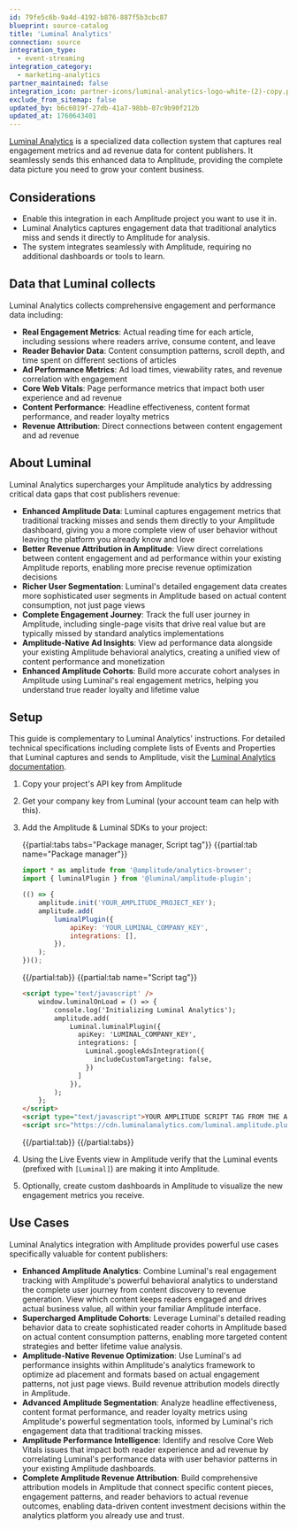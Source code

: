 ```yaml
---
id: 79fe5c6b-9a4d-4192-b876-887f5b3cbc87
blueprint: source-catalog
title: 'Luminal Analytics'
connection: source
integration_type:
  - event-streaming
integration_category:
  - marketing-analytics
partner_maintained: false
integration_icon: partner-icons/luminal-analytics-logo-white-(2)-copy.png
exclude_from_sitemap: false
updated_by: b6c6019f-27db-41a7-98bb-07c9b90f212b
updated_at: 1760643401
---
```

[Luminal Analytics](https://luminalanalytics.com) is a specialized data collection system that captures real engagement metrics and ad revenue data for content publishers. It seamlessly sends this enhanced data to Amplitude, providing the complete data picture you need to grow your content business.  

## Considerations

- Enable this integration in each Amplitude project you want to use it in.
- Luminal Analytics captures engagement data that traditional analytics miss and sends it directly to Amplitude for analysis.
- The system integrates seamlessly with Amplitude, requiring no additional dashboards or tools to learn.

## Data that Luminal collects

Luminal Analytics collects comprehensive engagement and performance data including:

- **Real Engagement Metrics**: Actual reading time for each article, including sessions where readers arrive, consume content, and leave
- **Reader Behavior Data**: Content consumption patterns, scroll depth, and time spent on different sections of articles
- **Ad Performance Metrics**: Ad load times, viewability rates, and revenue correlation with engagement
- **Core Web Vitals**: Page performance metrics that impact both user experience and ad revenue
- **Content Performance**: Headline effectiveness, content format performance, and reader loyalty metrics
- **Revenue Attribution**: Direct connections between content engagement and ad revenue

## About Luminal

Luminal Analytics supercharges your Amplitude analytics by addressing critical data gaps that cost publishers revenue:

- **Enhanced Amplitude Data**: Luminal captures engagement metrics that traditional tracking misses and sends them directly to your Amplitude dashboard, giving you a more complete view of user behavior without leaving the platform you already know and love
- **Better Revenue Attribution in Amplitude**: View direct correlations between content engagement and ad performance within your existing Amplitude reports, enabling more precise revenue optimization decisions
- **Richer User Segmentation**: Luminal's detailed engagement data creates more sophisticated user segments in Amplitude based on actual content consumption, not just page views
- **Complete Engagement Journey**: Track the full user journey in Amplitude, including single-page visits that drive real value but are typically missed by standard analytics implementations
- **Amplitude-Native Ad Insights**: View ad performance data alongside your existing Amplitude behavioral analytics, creating a unified view of content performance and monetization
- **Enhanced Amplitude Cohorts**: Build more accurate cohort analyses in Amplitude using Luminal's real engagement metrics, helping you understand true reader loyalty and lifetime value

## Setup

This guide is complementary to Luminal Analytics' instructions. For detailed technical specifications including complete lists of Events and Properties that Luminal captures and sends to Amplitude, visit the [Luminal Analytics documentation](https://luminalanalytics.com/documentation).

1. Copy your project's API key from Amplitude
2. Get your company key from Luminal (your account team can help with this).
3. Add the Amplitude & Luminal SDKs to your project:

	{{partial:tabs tabs="Package manager, Script tag"}}
	{{partial:tab name="Package manager"}}
	
	```js
	import * as amplitude from '@amplitude/analytics-browser';
	import { luminalPlugin } from '@luminal/amplitude-plugin';

	(() => {
		amplitude.init('YOUR_AMPLITUDE_PROJECT_KEY');	
		amplitude.add(
			luminalPlugin({
				apiKey: 'YOUR_LUMINAL_COMPANY_KEY',
				integrations: [],
			}),
		);
	})();
	```
	{{/partial:tab}}
	{{partial:tab name="Script tag"}}
	```html
	<script type='text/javascript' />  
		window.luminalOnLoad = () => {
			console.log('Initializing Luminal Analytics');
			amplitude.add(
			    Luminal.luminalPlugin({
			      apiKey: 'LUMINAL_COMPANY_KEY',
			      integrations: [
			        Luminal.googleAdsIntegration({
			          includeCustomTargeting: false,
			        })
			      ]
			    }),
			);
		};  
	</script>  
	<script type="text/javascript">YOUR AMPLITUDE SCRIPT TAG FROM THE AMPLITUDE UI</script>
	<script src="https://cdn.luminalanalytics.com/luminal.amplitude.plugin.js" />   
	```
	{{/partial:tab}}
	{{/partial:tabs}}
    
4. Using the Live Events view in Amplitude verify that the Luminal events (prefixed with `[Luminal]`) are making it into Amplitude.
5. Optionally, create custom dashboards in Amplitude to visualize the new engagement metrics you receive.


## Use Cases

Luminal Analytics integration with Amplitude provides powerful use cases specifically valuable for content publishers:

- **Enhanced Amplitude Analytics**: Combine Luminal's real engagement tracking with Amplitude's powerful behavioral analytics to understand the complete user journey from content discovery to revenue generation. View which content keeps readers engaged and drives actual business value, all within your familiar Amplitude interface.
- **Supercharged Amplitude Cohorts**: Leverage Luminal's detailed reading behavior data to create sophisticated reader cohorts in Amplitude based on actual content consumption patterns, enabling more targeted content strategies and better lifetime value analysis.
- **Amplitude-Native Revenue Optimization**: Use Luminal's ad performance insights within Amplitude's analytics framework to optimize ad placement and formats based on actual engagement patterns, not just page views. Build revenue attribution models directly in Amplitude.
- **Advanced Amplitude Segmentation**: Analyze headline effectiveness, content format performance, and reader loyalty metrics using Amplitude's powerful segmentation tools, informed by Luminal's rich engagement data that traditional tracking misses.
- **Amplitude Performance Intelligence**: Identify and resolve Core Web Vitals issues that impact both reader experience and ad revenue by correlating Luminal's performance data with user behavior patterns in your existing Amplitude dashboards.
- **Complete Amplitude Revenue Attribution**: Build comprehensive attribution models in Amplitude that connect specific content pieces, engagement patterns, and reader behaviors to actual revenue outcomes, enabling data-driven content investment decisions within the analytics platform you already use and trust.
